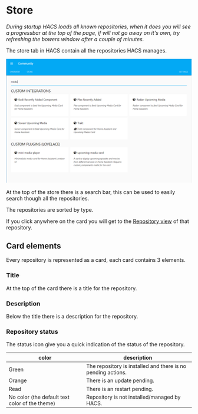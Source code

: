 # Store

_During startup HACS loads all known repositories, when it does you will see a progressbar at the top of the page, if will not go away on it's own, try refreshing the bowers window after a couple of minutes._

The store tab in HACS contain all the repositories HACS manages.

![overview](../images/store.png)

At the top of the store there is a search bar, this can be used to easily search though all the repositories.

The repositories are sorted by type.

If you click anywhere on the card you will get to the [Repository view](./repository.md) of that repository.

## Card elements

Every repository is represented as a card, each card contains 3 elements.

### Title

At the top of the card there is a title for the repository.

### Description

Below the title there is a description for the repository.

### Repository status

The status icon give you a quick indication of the status of the repository.

color | description
-- | --
Green | The repository is installed and there is no pending actions.
Orange | There is an update pending.
Read | There is an restart pending.
No color (the default text color of the theme) | Repository is not installed/managed by HACS.
